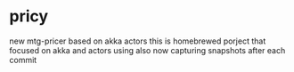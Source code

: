 pricy
=====
new mtg-pricer based on akka actors
this is homebrewed porject that focused on akka and actors using
also now capturing snapshots after each commit
